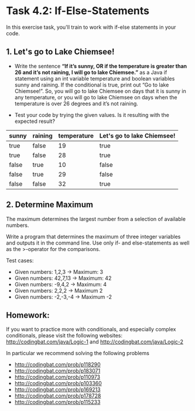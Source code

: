 # Task 4.2: If-Else-Statements
In this exercise task, you'll train to work with if-else statements in your code.

## 1. Let's go to Lake Chiemsee!

- Write the sentence **“If it’s sunny, OR if the temperature is greater than 26 and it’s not raining, I will go to 
   lake
   Chiemsee.”** as a Java if statement using an int variable temperature and boolean variables sunny and raining. If the
   conditional is true, print out “Go to lake Chiemsee!”. So, you will go to lake Chiemsee on days that it is sunny in
   any
   temperature, or you will go to lake Chiemsee on days when the temperature is over 26 degrees and it’s not raining.

- Test your code by trying the given values. Is it resulting with the expected result?

| sunny | raining | temperature | Let's go to lake Chiemsee! |
|-------|---------|-------------|----------------------------|
| true  | false   | 19          | true                       |
| true  | false   | 28          | true                       |
| false | true    | 10          | false                      |
| false | true    | 29          | false                      |
| false | false   | 32          | true                       |


## 2. Determine Maximum
The maximum determines the largest number from a selection of available numbers. 

Write a program that determines the maximum of three integer variables and outputs it in the command line. Use only if- and else-statements as well as the >-operator for the comparisons.

Test cases:
- Given numbers: 1,2,3 -> Maximum: 3
- Given numbers: 42,7,13 -> Maximum: 42
- Given numbers: -9,4,2 -> Maximum: 4
- Given numbers: 2,2,2 -> Maximum 2
- Given numbers: -2,-3,-4 -> Maximum -2


## Homework:
If you want to practice more with conditionals, and especially complex conditionals, please visit the following websites:
http://codingbat.com/java/Logic-1 and http://codingbat.com/java/Logic-2

In particular we recommend solving the following problems
- http://codingbat.com/prob/p118290
- http://codingbat.com/prob/p183071
- http://codingbat.com/prob/p110973
- http://codingbat.com/prob/p103360
- http://codingbat.com/prob/p169213
- http://codingbat.com/prob/p178728
- http://codingbat.com/prob/p115233
